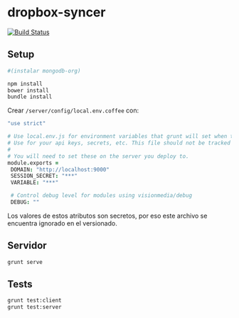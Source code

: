 # dropbox-syncer
[![Build 
Status](https://semaphoreci.com/api/v1/projects/2e23c247-6e78-4544-8cff-4a9e7ff56ed4/484350/badge.svg)](https://semaphoreci.com/andreskir/dropbox-syncer)

## Setup

```bash
#(instalar mongodb-org)

npm install
bower install
bundle install
```

Crear `/server/config/local.env.coffee` con:
```coffee
"use strict"

# Use local.env.js for environment variables that grunt will set when the server starts locally.
# Use for your api keys, secrets, etc. This file should not be tracked by git.
#
# You will need to set these on the server you deploy to.
module.exports =
 DOMAIN: "http://localhost:9000"
 SESSION_SECRET: "***"
 VARIABLE: "***"

 # Control debug level for modules using visionmedia/debug
 DEBUG: ""
```

Los valores de estos atributos son secretos, por eso este archivo se encuentra ignorado en el versionado.

## Servidor

```bash
grunt serve
```

## Tests

```bash
grunt test:client
grunt test:server
```
